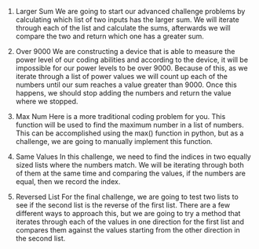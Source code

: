 1. Larger Sum
We are going to start our advanced challenge problems by calculating which list of two inputs has the larger sum. We will iterate through each of the list and calculate the sums, afterwards we will compare the two and return which one has a greater sum.

2. Over 9000
We are constructing a device that is able to measure the power level of our coding abilities and according to the device, it will be impossible for our power levels to be over 9000. Because of this, as we iterate through a list of power values we will count up each of the numbers until our sum reaches a value greater than 9000. Once this happens, we should stop adding the numbers and return the value where we stopped.

3. Max Num
Here is a more traditional coding problem for you. This function will be used to find the maximum number in a list of numbers. This can be accomplished using the max() function in python, but as a challenge, we are going to manually implement this function.

4. Same Values
In this challenge, we need to find the indices in two equally sized lists where the numbers match. We will be iterating through both of them at the same time and comparing the values, if the numbers are equal, then we record the index.

5. Reversed List
For the final challenge, we are going to test two lists to see if the second list is the reverse of the first list. There are a few different ways to approach this, but we are going to try a method that iterates through each of the values in one direction for the first list and compares them against the values starting from the other direction in the second list. 